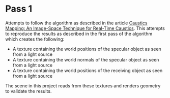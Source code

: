 # Pass 1 
Attempts to follow the algorithm as described in the article [Caustics Mapping: An Image-Space Technique for Real-Time Caustics](https://ieeexplore.ieee.org/document/4069236). This attempts to reproduce the results as described in the first pass of the algorithm which creates the following:

- A texture containing the world positions of the specular object as seen from a light source
- A texture containing the world normals of the specular object as seen from a light source
- A texture containing the world positions of the receiving object as seen from a light source

The scene in this project reads from these textures and renders geometry to validate the results.